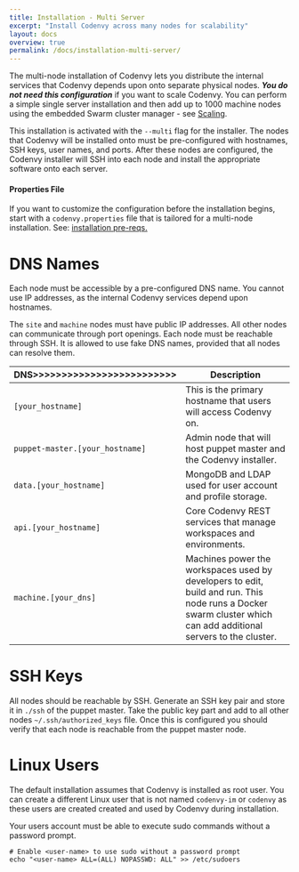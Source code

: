 ```yaml
---
title: Installation - Multi Server
excerpt: "Install Codenvy across many nodes for scalability"
layout: docs
overview: true
permalink: /docs/installation-multi-server/
---
```

The multi-node installation of Codenvy lets you distribute the internal services that Codenvy depends upon onto separate physical nodes. ***You do not need this configuration*** if you want to scale Codenvy. You can perform a simple single server installation and then add up to 1000 machine nodes using the embedded Swarm cluster manager - see [Scaling](doc:scaling).

This installation is activated with the `--multi` flag for the installer. The nodes that Codenvy will be installed onto must be pre-configured with hostnames, SSH keys, user names, and ports. After these nodes are configured, the Codenvy installer will SSH into each node and install the appropriate software onto each server.
#### Properties File
If you want to customize the configuration before the installation begins, start with a `codenvy.properties` file that is tailored for a multi-node installation.  See: [installation pre-reqs.](https://codenvy.readme.io/docs/installation?#installation)  


# DNS Names  
Each node must be accessible by a pre-configured DNS name. You cannot use IP addresses, as the internal Codenvy services depend upon hostnames. 

The `site` and `machine` nodes must have public IP addresses.  All other nodes can communicate through port openings.  Each node must be reachable through SSH.  It is allowed to use fake DNS names, provided that all nodes can resolve them. 

| DNS>>>>>>>>>>>>>>>>>>>>>>>>>   | Description   
| --- | --- 
| `[your_hostname]`   | This is the primary hostname that users will access Codenvy on.   
| `puppet-master.[your_hostname]`   | Admin node that will host puppet master and the Codenvy installer.   
| `data.[your_hostname]`   | MongoDB and LDAP used for user account and profile storage.   
| `api.[your_hostname]`   | Core Codenvy REST services that manage workspaces and environments.   
| `machine.[your_dns]`   | Machines power the workspaces used by developers to edit, build and run. This node runs a Docker swarm cluster which can add additional servers to the cluster.   


# SSH Keys  
All nodes should be reachable by SSH. Generate an SSH key pair and store it in `./ssh` of the puppet master. Take the public key part and add to all other nodes `~/.ssh/authorized_keys` file.  Once this is configured you should verify that each node is reachable from the puppet master node.
# Linux Users  
The default installation assumes that Codenvy is installed as root user. You can create a different Linux user that is not named `codenvy-im` or `codenvy` as these users are created created and used by Codenvy during installation.

Your users account must be able to execute sudo commands without a password prompt.  
```shell  
# Enable <user-name> to use sudo without a password prompt
echo "<user-name> ALL=(ALL) NOPASSWD: ALL" >> /etc/sudoers
```
